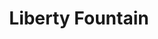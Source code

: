---
pid: LS184
title: Liberty Fountain
location_transcription: In front of Art Museum
zipcode: '19072'
outside_phl: 'Narberth PA '
neighborhood: Narberth
age: '53'
age_range: 50-59
instagram: 
image_file_name: LS_184.jpg
proposal_transcription: |-
  a 24 hr musical fountain choriagraphed to Phila favorite music
  -Rocky Theme
  -Phila Freedom
  -Rida gospel
  -national anthem etc
  with lights in fountain area
  outdoor fire pits
topic: History,Philadelphia
topic_summary: 0, 0
type: Fountain,Song Sound
keywords_other: Fountain, Music
credit: Rob Duebles
image_labels: 
twitter: 
facebook: 
permalink: "/monuments/ls184/"
layout: item-page
---